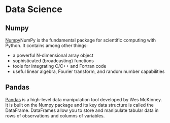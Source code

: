 # Data Science

## Numpy
[Numpy](https://www.numpy.org/)NumPy is the fundamental package for scientific computing with Python. It contains among other things:
* a powerful N-dimensional array object
* sophisticated (broadcasting) functions
* tools for integrating C/C++ and Fortran code
* useful linear algebra, Fourier transform, and random number capabilities

## Pandas
[Pandas](https://pandas.pydata.org/) is a high-level data manipulation tool developed by Wes McKinney. It is built on the Numpy package and its key data structure is called the DataFrame. DataFrames allow you to store and manipulate tabular data in rows of observations and columns of variables.